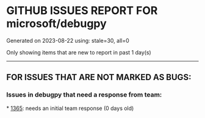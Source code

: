 
# GITHUB ISSUES REPORT FOR microsoft/debugpy


Generated on 2023-08-22 using: stale=30, all=0


Only showing items that are new to report in past 1 day(s)


---

## FOR ISSUES THAT ARE NOT MARKED AS BUGS:


### Issues in debugpy that need a response from team:


\* [1365](https://github.com/microsoft/debugpy/issues/1365 "attach_to_pid() does not work with lazy imports (PEP 690)"): needs an initial team response (0 days old)
